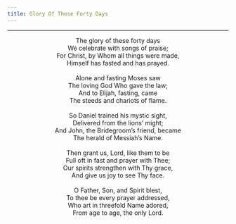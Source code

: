 ```yaml
---
title: Glory Of These Forty Days
---
```


---
<center>
The glory of these forty days<br/>
We celebrate with songs of praise;<br/>
For Christ, by Whom all things were made,<br/>
Himself has fasted and has prayed.<br/>
<br/>
Alone and fasting Moses saw<br/>
The loving God Who gave the law;<br/>
And to Elijah, fasting, came<br/>
The steeds and chariots of flame.<br/>
<br/>
So Daniel trained his mystic sight,<br/>
Delivered from the lions’ might;<br/>
And John, the Bridegroom’s friend, became<br/>
The herald of Messiah’s Name.<br/>
<br/>
Then grant us, Lord, like them to be<br/>
Full oft in fast and prayer with Thee;<br/>
Our spirits strengthen with Thy grace,<br/>
And give us joy to see Thy face.<br/>
<br/>
O Father, Son, and Spirit blest,<br/>
To thee be every prayer addressed,<br/>
Who art in threefold Name adored,<br/>
From age to age, the only Lord.
</center>